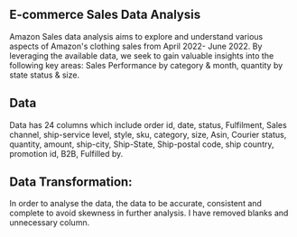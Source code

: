 ## E-commerce Sales Data Analysis
Amazon Sales data analysis aims to explore and understand various aspects of Amazon's clothing sales from April 2022- June 2022.
By leveraging the available data, we seek to gain valuable insights into the following key areas:
Sales Performance by category & month, quantity by state status & size.

## Data 
Data has 24 columns which include order id, date, status, Fulfilment, Sales channel, ship-service level, 
style, sku, category, size, Asin, Courier status, quantity, amount, ship-city, Ship-State, Ship-postal code, ship country, promotion id, B2B, Fulfilled by.

## Data Transformation:
In order to analyse the data, the data to be accurate, consistent and complete to avoid skewness in further analysis. 
I have removed blanks and unnecessary column.


